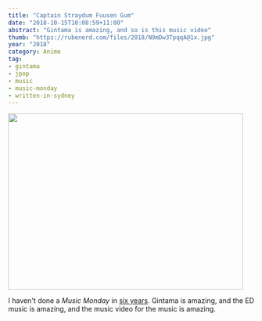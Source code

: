 ```yaml
---
title: "Captain Straydum Fuusen Gum"
date: "2018-10-15T10:08:59+11:00"
abstract: "Gintama is amazing, and so is this music video"
thumb: "https://rubenerd.com/files/2018/N9mDw3TpqqA@1x.jpg"
year: "2018"
category: Anime
tag:
- gintama
- jpop
- music
- music-monday
- written-in-sydney
---
```

<p><a href="https://www.youtube.com/watch?v=N9mDw3TpqqA"><img src="https://rubenerd.com/files/2018/yt-N9mDw3TpqqA@1x.jpg" srcset="https://rubenerd.com/files/2018/N9mDw3TpqqA@1x.jpg 1x, https://rubenerd.com/files/2018/yt-N9mDw3TpqqA@2x.jpg 2x" alt="" style="width:480px; height:360px;" /></a></p>

I haven't done a *Music Monday* in [six years]. Gintama is amazing, and the ED music is amazing, and the music video for the music is amazing.

[six years]: https://rubenerd.com/lisa-ono-music-monday-in-a-red-blouse/

